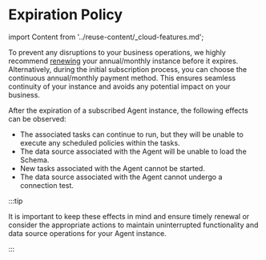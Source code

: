 # Expiration Policy
import Content from '../reuse-content/_cloud-features.md';

<Content />

To prevent any disruptions to your business operations, we highly recommend [renewing](renew-subscribe.md) your annual/monthly instance before it expires. Alternatively, during the initial subscription process, you can choose the continuous annual/monthly payment method. This ensures seamless continuity of your instance and avoids any potential impact on your business.



After the expiration of a subscribed Agent instance, the following effects can be observed:

* The associated tasks can continue to run, but they will be unable to execute any scheduled policies within the tasks.
* The data source associated with the Agent will be unable to load the Schema.
* New tasks associated with the Agent cannot be started.
* The data source associated with the Agent cannot undergo a connection test.

:::tip

It is important to keep these effects in mind and ensure timely renewal or consider the appropriate actions to maintain uninterrupted functionality and data source operations for your Agent instance.

:::